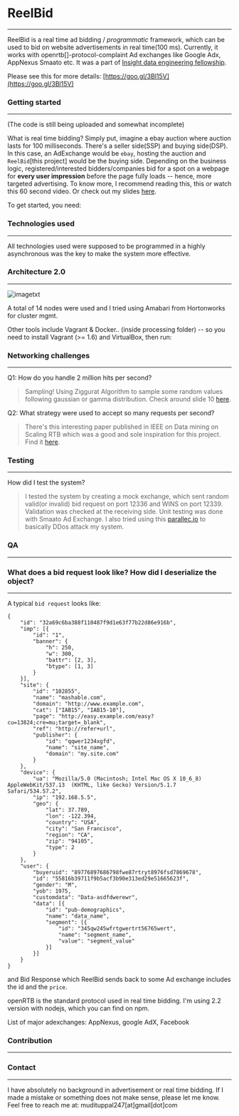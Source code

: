 # ReelBid
---

ReelBid is a real time ad bidding / *programmatic* framework, which can be used to bid on website advertisements in real time(100 ms). Currently, it works with openrtb[]-protocol-complaint Ad exchanges like Google Adx, AppNexus Smaato etc. 
It was a part of [Insight data engineering fellowship](http://insightdatascience.com/).

Please see this for more details: [https://goo.gl/3Bl15V](https://goo.gl/3Bl15V)

### Getting started
---

(The code is still being uploaded and somewhat incomplete)

What is real time bidding? Simply put, imagine a ebay auction where auction lasts for 100 milliseconds. There's a seller side(SSP) and buying side(DSP). In this case, an AdExchange would be `ebay`, hosting the auction and `ReelBid`[this project] would be the buying side. Depending on the business logic, registered/interested bidders/companies bid for a spot on a webpage for **every user impression** before the page fully loads -- hence, more targeted advertising. To know more, I recommend reading this, this or watch this 60 second video.
Or check out my slides [here](https://goo.gl/3Bl15V). 

To get started, you need:





### Technologies used
---

All technologies used were supposed to be programmed in a highly asynchronous was the key to make the system more effective. 


### Architecture 2.0
---

![imagetxt](https://github.com/modqhx/reelBid/blob/master/frontend/images/Arch2.png)

A total of 14 nodes were used and I tried using Amabari from Hortonworks for cluster mgmt. 

Other tools include Vagrant & Docker.. (inside processing folder) -- so you need to install Vagrant (>= 1.6) and VirtualBox, then run:



### Networking challenges
---

Q1: How do you handle 2 million hits per second? 

> Sampling! Using Ziggurat Algorithm to sample some random values following gaussian or gamma distribution. Check around slide 10 [here](https://goo.gl/3Bl15V). 

Q2: What strategy were used to accept so many requests per second? 

> There's this interesting paper published in IEEE on Data mining on Scaling RTB which was a good and sole inspiration for this project. Find it [here](http://ieeexplore.ieee.org/xpl/login.jsp?tp=&arnumber=7373421&url=http%3A%2F%2Fieeexplore.ieee.org%2Fxpls%2Fabs_all.jsp%3Farnumber%3D7373421).  


### Testing
---

How did I test the system? 
> I tested the system by creating a mock exchange, which sent random valid(or invalid) bid request on port 12336 and WINS on port 12339. Validation was checked at the receiving side. 
> Unit testing was done with Smaato Ad Exchange. 
> I also tried using this [parallec.io](https://github.com/eBay/parallec) to basically DDos attack my system. 


### QA
---


### What does a bid request look like? How did I deserialize the object?
---

A typical `bid request` looks like: 

```
{
	"id": "32a69c6ba388f110487f9d1e63f77b22d86e916b",
	"imp": [{
		"id": "1",
		"banner": {
			"h": 250,
			"w": 300,
			"battr": [2, 3],
			"btype": [1, 3]
		}
	}],
	"site": {
		"id": "102855",
		"name": "mashable.com",
		"domain": "http://www.example.com",
		"cat": ["IAB15", "IAB15-10"],
		"page": "http://easy.example.com/easy?cu=13824;cre=mu;target=_blank",
		"ref": "http://refer+url",
		"publisher": {
			"id": "qqwer1234xgfd",
			"name": "site_name",
			"domain": "my.site.com"
		}
	},
	"device": {
		"ua": "Mozilla/5.0 (Macintosh; Intel Mac OS X 10_6_8) AppleWebKit/537.13  (KHTML, like Gecko) Version/5.1.7 Safari/534.57.2",
		"ip": "192.168.5.5",
		"geo": {
			"lat": 37.789,
			"lon": -122.394,
			"country": "USA",
			"city": "San Francisco",
			"region": "CA",
			"zip": "94105",
			"type": 2
		}
	},
	"user": {
		"buyeruid": "89776897686798fwe87rtryt8976fsd7869678",
		"id": "55816b39711f9b5acf3b90e313ed29e51665623f",
		"gender": "M",
		"yob": 1975,
		"customdata": "Data-asdfdwerewr",
		"data": [{
			"id": "pub-demographics",
			"name": "data_name",
			"segment": [{
				"id": "345qw245wfrtgwertrt56765wert",
				"name": "segment_name",
				"value": "segment_value"
			}]
		}]
	}
}

```
and Bid Response which ReelBid sends back to some Ad exchange includes the id and the `price`.


openRTB is the standard protocol used in real time bidding. I'm using 2.2 version with nodejs, which you can find on npm.



List of major adexchanges: AppNexus, google AdX, Facebook 


### Contribution
---


### Contact
---

I have absolutely no background in advertisement or real time bidding. If I made a mistake or something does not make sense, please let me know. Feel free to reach me at: mudituppal247[at]gmail[dot]com






